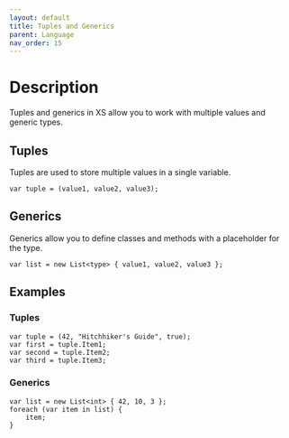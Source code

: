 ```yaml
---
layout: default
title: Tuples and Generics
parent: Language
nav_order: 15
---
```


# Description

Tuples and generics in XS allow you to work with multiple values and generic types.

## Tuples

Tuples are used to store multiple values in a single variable.

```xs
var tuple = (value1, value2, value3);
```

## Generics

Generics allow you to define classes and methods with a placeholder for the type.

```xs
var list = new List<type> { value1, value2, value3 };
```

## Examples

### Tuples

```xs
var tuple = (42, "Hitchhiker's Guide", true);
var first = tuple.Item1;
var second = tuple.Item2;
var third = tuple.Item3;
```

### Generics

```xs
var list = new List<int> { 42, 10, 3 };
foreach (var item in list) {
    item;
}
```
